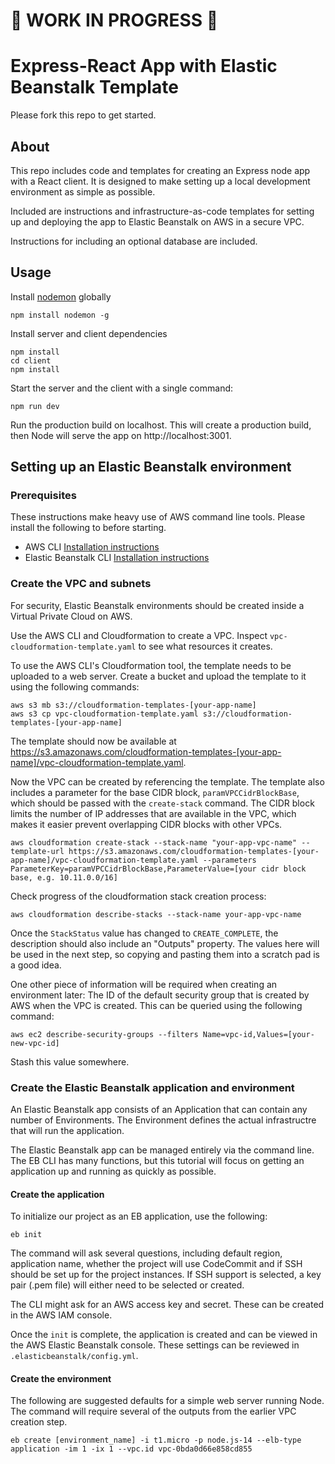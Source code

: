 # :construction: WORK IN PROGRESS :construction:

# Express-React App with Elastic Beanstalk Template

Please fork this repo to get started.

## About

This repo includes code and templates for creating an Express node app with a React client. It is designed to make setting up a local development environment as simple as possible.

Included are instructions and infrastructure-as-code templates for setting up and deploying the app to Elastic Beanstalk on AWS in a secure VPC.

Instructions for including an optional database are included.

## Usage

Install [nodemon](https://nodemon.io/) globally

```
npm install nodemon -g
```

Install server and client dependencies

```
npm install
cd client
npm install
```

Start the server and the client with a single command:

```
npm run dev
```

Run the production build on localhost. This will create a production build, then Node will serve the app on http://localhost:3001.

## Setting up an Elastic Beanstalk environment

### Prerequisites

These instructions make heavy use of AWS command line tools. Please install the following to before starting.

- AWS CLI [Installation instructions](https://docs.aws.amazon.com/cli/latest/userguide/getting-started-install.html)
- Elastic Beanstalk CLI [Installation instructions](https://github.com/aws/aws-elastic-beanstalk-cli-setup)

### Create the VPC and subnets

For security, Elastic Beanstalk environments should be created inside a Virtual Private Cloud on AWS. 

Use the AWS CLI and Cloudformation to create a VPC. Inspect `vpc-cloudformation-template.yaml` to see what resources it creates.

To use the AWS CLI's Cloudformation tool, the template needs to be uploaded to a web server. Create a bucket and upload the template to it using the following commands:

```
aws s3 mb s3://cloudformation-templates-[your-app-name]
aws s3 cp vpc-cloudformation-template.yaml s3://cloudformation-templates-[your-app-name]  
```

The template should now be available at https://s3.amazonaws.com/cloudformation-templates-[your-app-name]/vpc-cloudformation-template.yaml. 

Now the VPC can be created by referencing the template. The template also includes a parameter for the base CIDR block, `paramVPCCidrBlockBase`, which should be passed with the `create-stack` command. The CIDR block limits the number of IP addresses that are available in the VPC, which makes it easier prevent overlapping CIDR blocks with other VPCs.

```
aws cloudformation create-stack --stack-name "your-app-vpc-name" --template-url https://s3.amazonaws.com/cloudformation-templates-[your-app-name]/vpc-cloudformation-template.yaml --parameters ParameterKey=paramVPCCidrBlockBase,ParameterValue=[your cidr block base, e.g. 10.11.0.0/16]
```

Check progress of the cloudformation stack creation process:

```
aws cloudformation describe-stacks --stack-name your-app-vpc-name
```

Once the `StackStatus` value has changed to `CREATE_COMPLETE`, the description should also include an "Outputs" property. The values here will be used in the next step, so copying and pasting them into a scratch pad is a good idea.

One other piece of information will be required when creating an environment later: The ID of the default security group that is created by AWS when the VPC is created. This can be queried using the following command:

```
aws ec2 describe-security-groups --filters Name=vpc-id,Values=[your-new-vpc-id]
```

Stash this value somewhere.

### Create the Elastic Beanstalk application and environment

An Elastic Beanstalk app consists of an Application that can contain any number of Environments. The Environment defines the actual infrastructre that will run the application.

The Elastic Beanstalk app can be managed entirely via the command line. The EB CLI has many functions, but this tutorial will focus on getting an application up and running as quickly as possible. 

#### Create the application

To initialize our project as an EB application, use the following:

```
eb init
```

The command will ask several questions, including default region, application name, whether the project will use CodeCommit and if SSH should be set up for the project instances. If SSH support is selected, a key pair (.pem file) will either need to be selected or created.

The CLI might ask for an AWS access key and secret. These can be created in the AWS IAM console.

Once the `init` is complete, the application is created and can be viewed in the AWS Elastic Beanstalk console. These settings can be reviewed in `.elasticbeanstalk/config.yml`.

#### Create the environment

The following are suggested defaults for a simple web server running Node. The command will require several of the outputs from the earlier VPC creation step.

```
eb create [environment_name] -i t1.micro -p node.js-14 --elb-type application -im 1 -ix 1 --vpc.id vpc-0bda0d66e858cd855
```

<!-- "Outputs": [
                {
                    "OutputKey": "PubPrivateVPCID",
                    "OutputValue": "vpc-0bda0d66e858cd855",
                    "Description": "VPC ID",
                    "ExportName": "BeanstalkVPCID"
                },
                {
                    "OutputKey": "PublicSubnet1ID",
                    "OutputValue": "subnet-0e04dc57d6c377c8c",
                    "Description": "Public Subnet A ID",
                    "ExportName": "BeanstalkPublicSubnet1ID"
                },
                {
                    "OutputKey": "PublicSubnet2ID",
                    "OutputValue": "subnet-0087207d34ff5a424",
                    "Description": "Public Subnet B ID",
                    "ExportName": "BeanstalkPublicSubnet2ID"
                },
                {
                    "OutputKey": "PrivateSubnet2ID",
                    "OutputValue": "subnet-0ca2ea82a195604e3",
                    "Description": "Private Subnet B ID",
                    "ExportName": "BeanstalkPrivateSubnet2ID"
                },
                {
                    "OutputKey": "PrivateSubnet1ID",
                    "OutputValue": "subnet-0b0402f6de52fce81",
                    "Description": "Private Subnet A ID",
                    "ExportName": "BeanstalkPrivateSubnet1ID"
                }
            ], -->
